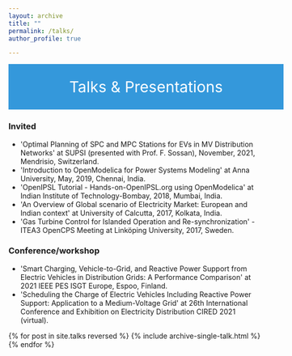 ```yaml
---
layout: archive
title: ""
permalink: /talks/
author_profile: true

---
```

<div style="display: flex; justify-content: center; align-items: center; background-color: #3498db; color: #fff; padding: 20px; width: 100%; height: 50px; font-size: 30px;">
  <p style="margin: 0; color: #fff;">Talks & Presentations</p>
</div>

<style>
  @media only screen and (max-width: 600px) {
    p {
      font-size: 20px;
    }
  }
</style>

### Invited
* 'Optimal Planning of SPC and MPC Stations for EVs in MV Distribution Networks' at SUPSI (presented with Prof. F. Sossan), November, 2021, Mendrisio, Switzerland.
* 'Introduction to OpenModelica for Power Systems Modeling' at Anna University, May, 2019, Chennai, India.
* 'OpenIPSL Tutorial - Hands-on-OpenIPSL.org using OpenModelica' at Indian Institute of Technology-Bombay, 2018, Mumbai, India.
* 'An Overview of Global scenario of Electricity Market: European and Indian context' at University of Calcutta, 2017, Kolkata, India.
* 'Gas Turbine Control for Islanded Operation and Re-synchronization' -ITEA3 OpenCPS Meeting at Linköping University, 2017, Sweden.


### Conference/workshop
* 'Smart Charging, Vehicle-to-Grid, and Reactive Power Support from Electric Vehicles in Distribution Grids: A Performance Comparison' at 2021 IEEE PES ISGT Europe, Espoo, Finland.
* 'Scheduling the Charge of Electric Vehicles Including Reactive Power Support: Application to a Medium-Voltage Grid' at 26th International Conference and Exhibition on Electricity Distribution CIRED 2021 (virtual).

{% for post in site.talks reversed %}
  {% include archive-single-talk.html %}
{% endfor %}
